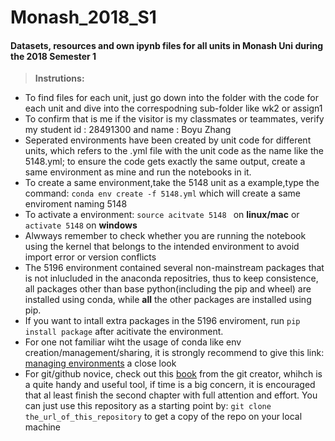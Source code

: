 # Monash_2018_S1
#### Datasets, resources and own ipynb files for all units in Monash Uni during the 2018 Semester 1
>  **Instrutions:**
- To find files for each unit, just go down into the folder with the code for each unit and dive into the correspodning sub-folder like wk2 or assign1
- To confirm that is me if the visitor is my classmates or teammates, verify my student id : 28491300 and name : Boyu Zhang
- Seperated environments have been created by unit code for different units, which refers to the .yml file with the unit code as the name like the 5148.yml; to ensure the code gets exactly the same output, create a same environment as mine and run the notebooks in it.
- To create a same environment,take the 5148 unit as a example,type the command:
	```conda env create -f 5148.yml``` which will create a same enviroment naming 5148
- To activate a environment:
	```source acitvate 5148	``` on **linux/mac** or
	```activate 5148``` on **windows**
- Alwways remember to check whether you are running the notebook using the kernel that belongs to the intended environment to avoid import error or version conflicts
- The 5196 environment contained several non-mainstream packages that is not inlucluded in the anaconda repositries, thus to keep consistence, all packages other than base python(including the pip and wheel) are installed using conda, while **all** the other packages are installed using pip.
- If you want to intall extra packages in the 5196 enviroment, run ```pip install package``` after acitivate the environment.
- For one not familiar wiht the usage of conda like env creation/management/sharing, it is strongly recommend to give this link: [managing environments](https://conda.io/docs/user-guide/tasks/manage-environments.html) a close look
- For git/github novice, check out this [book](https://git-scm.com/book/en/v2) from the git creator, whihch is a quite handy and useful tool, if time is a big concern, it is encouraged that al least finish the second chapter with full attention and effort. You can just use this repository as a starting point by: `git clone the_url_of_this_repository` to get a copy of the repo on your local machine
